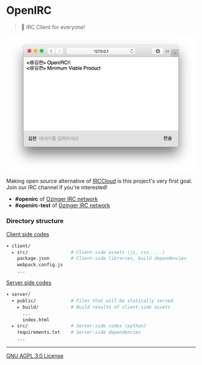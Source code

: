 OpenIRC
========
> :heartbeat: IRC Client for everyone!

![Preview Screenshot](preview.png)

Making open source alternative of [IRCCloud] is this project's very first goal.
Join our IRC channel if you're interested!

- **#openirc** of [Ozinger IRC network]
- **#openirc-test** of [Ozinger IRC network]

### Directory structure
[Client side codes](client/)
```bash
▾ client/
  ▸ src/                # Client-side assets (js, css, ...)
    package.json        # Client-side libraries, build dependencies
    webpack.config.js
    ...
```

[Server side codes](server/)
```bash
▾ server/
  ▾ public/             # Files that will be statically served
    ▸ build/            # Build results of client-side assets
      ...
      index.html
  ▸ src/                # Server-side codes (python)
    requirements.txt    # Server-side dependencies
    ...
```

--------

[GNU AGPL 3.0 License](LICENSE.md)

[Ozinger IRC network]: http://ozinger.org/
[IRCCloud]: https://www.irccloud.com/

